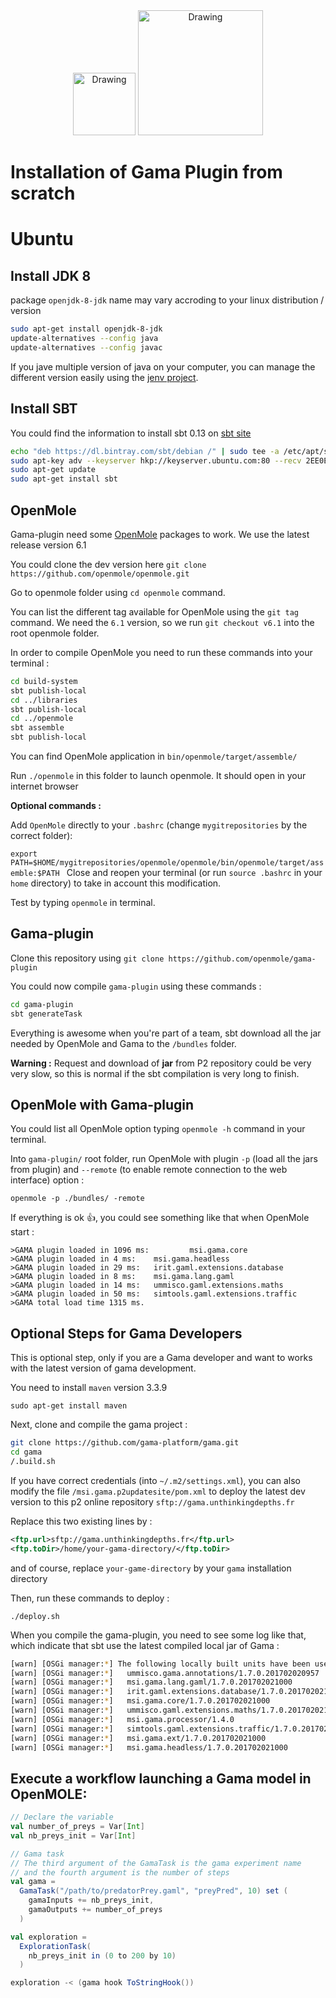 <center>
<img src="https://i.imgur.com/UruLe2H.png" alt="Drawing" width="100px"/>
<img src="https://i.imgur.com/DW2erAV.png" alt="Drawing" width="200px"/>
</center>

# Installation of Gama Plugin from scratch

# Ubuntu 

## Install JDK 8

package `openjdk-8-jdk` name may vary accroding to your linux distribution / version

```bash
sudo apt-get install openjdk-8-jdk
update-alternatives --config java
update-alternatives --config javac
```
If you jave multiple version of java on your computer, you can manage the different version easily using the [jenv project](http://www.jenv.be/).

## Install SBT

You could find the information to install sbt 0.13 on [sbt site](http://www.scala-sbt.org/download.html)

```bash
echo "deb https://dl.bintray.com/sbt/debian /" | sudo tee -a /etc/apt/sources.list.d/sbt.list
sudo apt-key adv --keyserver hkp://keyserver.ubuntu.com:80 --recv 2EE0EA64E40A89B84B2DF73499E82A75642AC823
sudo apt-get update
sudo apt-get install sbt
```

## OpenMole

Gama-plugin need some [OpenMole](http://openmole.org) packages to work. We use the latest release version 6.1

You could clone the dev version here `git clone https://github.com/openmole/openmole.git`

Go to openmole folder using `cd openmole` command.

You can list the different tag available for OpenMole using the `git tag` command. We need the `6.1` version, so we run `git checkout v6.1` into the root openmole folder. 

In order to compile OpenMole you need to run these commands into your terminal : 

```bash
cd build-system
sbt publish-local
cd ../libraries
sbt publish-local
cd ../openmole
sbt assemble
sbt publish-local
```

You can find OpenMole application in `bin/openmole/target/assemble/`

Run `./openmole` in this folder to launch openmole. It should open in your internet browser

__Optional commands :__ 

Add `OpenMole` directly to your `.bashrc` (change `mygitrepositories` by the correct folder): 

`export PATH=$HOME/mygitrepositories/openmole/openmole/bin/openmole/target/assemble:$PATH
`
Close and reopen your terminal (or run `source .bashrc` in your `home` directory) to take in account this modification. 

Test by typing `openmole` in terminal.

## Gama-plugin

Clone this repository using `git clone https://github.com/openmole/gama-plugin`


You could now compile `gama-plugin` using these commands : 
```bash 
cd gama-plugin
sbt generateTask
```

Everything is awesome when you're part of a team, sbt download all the jar needed by OpenMole and Gama to the `/bundles` folder.

__Warning :__ Request and download of __jar__ from P2 repository could be very very slow, so this is normal if the sbt compilation is very long to finish.

## OpenMole with Gama-plugin

You could list all OpenMole option typing `openmole -h` command in your terminal.

Into `gama-plugin/` root folder, run OpenMole with plugin `-p` (load all the jars from plugin) and `--remote` (to enable remote connection to the web interface) option : 

`openmole -p ./bundles/ -remote`

If everything is ok :+1:, you could see something like that when OpenMole start : 

```
>GAMA plugin loaded in 1096 ms:         msi.gama.core
>GAMA plugin loaded in 4 ms:    msi.gama.headless
>GAMA plugin loaded in 29 ms:   irit.gaml.extensions.database
>GAMA plugin loaded in 8 ms:    msi.gama.lang.gaml
>GAMA plugin loaded in 14 ms:   ummisco.gaml.extensions.maths
>GAMA plugin loaded in 50 ms:   simtools.gaml.extensions.traffic
>GAMA total load time 1315 ms.
```

## Optional Steps for Gama Developers

This is optional step, only if you are a Gama developer and want to works with the latest version of gama development.

You need to install `maven` version 3.3.9 

`sudo apt-get install maven`

Next, clone and compile the gama project : 

```bash
git clone https://github.com/gama-platform/gama.git
cd gama
/.build.sh
```

If you have correct credentials (into `~/.m2/settings.xml`), you can also modify the file `/msi.gama.p2updatesite/pom.xml` to deploy the latest dev version to this p2 online repository `sftp://gama.unthinkingdepths.fr`

Replace this two existing lines by :

```xml
<ftp.url>sftp://gama.unthinkingdepths.fr</ftp.url>
<ftp.toDir>/home/your-gama-directory/</ftp.toDir>
```
and of course, replace `your-game-directory` by your `gama` installation directory


Then, run these commands to deploy : 

`./deploy.sh`

When you compile the gama-plugin, you need to see some log like that, which indicate that sbt use the latest compiled local jar of Gama : 

```bash
[warn] [OSGi manager:*] The following locally built units have been used to resolve project dependencies:
[warn] [OSGi manager:*]   ummisco.gama.annotations/1.7.0.201702020957
[warn] [OSGi manager:*]   msi.gama.lang.gaml/1.7.0.201702021000
[warn] [OSGi manager:*]   irit.gaml.extensions.database/1.7.0.201702021000
[warn] [OSGi manager:*]   msi.gama.core/1.7.0.201702021000
[warn] [OSGi manager:*]   ummisco.gaml.extensions.maths/1.7.0.201702021000
[warn] [OSGi manager:*]   msi.gama.processor/1.4.0
[warn] [OSGi manager:*]   simtools.gaml.extensions.traffic/1.7.0.201702021000
[warn] [OSGi manager:*]   msi.gama.ext/1.7.0.201702021000
[warn] [OSGi manager:*]   msi.gama.headless/1.7.0.201702021000
```

##  Execute a workflow launching a Gama model in OpenMOLE:

```scala
// Declare the variable
val number_of_preys = Var[Int]
val nb_preys_init = Var[Int]

// Gama task
// The third argument of the GamaTask is the gama experiment name
// and the fourth argument is the number of steps
val gama = 
  GamaTask("/path/to/predatorPrey.gaml", "preyPred", 10) set (
    gamaInputs += nb_preys_init,
    gamaOutputs += number_of_preys 
  )

val exploration = 
  ExplorationTask(
    nb_preys_init in (0 to 200 by 10)
  )

exploration -< (gama hook ToStringHook())
```

